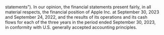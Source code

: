 statements”). In our opinion, the financial statements present fairly, in all material respects, the financial position of Apple Inc. at
September 30, 2023 and September 24, 2022, and the results of its operations and its cash flows for each of the three years in
the period ended September 30, 2023, in conformity with U.S. generally accepted accounting principles.